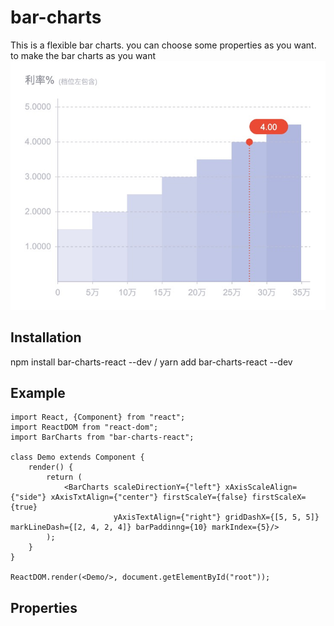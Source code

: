 # bar-charts
This is a flexible bar charts. you can choose some properties as you want. to make the bar charts as you want
![Image text](https://raw.githubusercontent.com/Eye12/img-folder/master/img/bar-charts.jpg)

## Installation <br/>
npm install bar-charts-react --dev
/
yarn add bar-charts-react --dev

## Example <br/>
    
    import React, {Component} from "react";
    import ReactDOM from "react-dom";
    import BarCharts from "bar-charts-react";
    
    class Demo extends Component {
        render() {
            return (
                <BarCharts scaleDirectionY={"left"} xAxisScaleAlign={"side"} xAxisTxtAlign={"center"} firstScaleY={false} firstScaleX={true}
                           yAxisTextAlign={"right"} gridDashX={[5, 5, 5]} markLineDash={[2, 4, 2, 4]} barPaddinng={10} markIndex={5}/>
            );
        }
    }
    
    ReactDOM.render(<Demo/>, document.getElementById("root"));
    
    
## Properties <br/>

